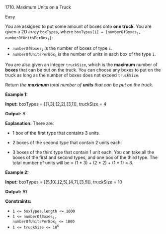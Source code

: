 1710\. Maximum Units on a Truck

Easy

You are assigned to put some amount of boxes onto **one truck**. You are given a 2D array `boxTypes`, where <code>boxTypes[i] = [numberOfBoxes<sub>i</sub>, numberOfUnitsPerBox<sub>i</sub>]</code>:

*   <code>numberOfBoxes<sub>i</sub></code> is the number of boxes of type `i`.
*   <code>numberOfUnitsPerBox<sub>i</sub></code> is the number of units in each box of the type `i`.

You are also given an integer `truckSize`, which is the **maximum** number of **boxes** that can be put on the truck. You can choose any boxes to put on the truck as long as the number of boxes does not exceed `truckSize`.

Return _the **maximum** total number of **units** that can be put on the truck._

**Example 1:**

**Input:** boxTypes = [[1,3],[2,2],[3,1]], truckSize = 4

**Output:** 8

**Explanation:** There are: 

- 1 box of the first type that contains 3 units. 

- 2 boxes of the second type that contain 2 units each. 

- 3 boxes of the third type that contain 1 unit each. You can take all the boxes of the first and second types, and one box of the third type. The total number of units will be = (1 \* 3) + (2 \* 2) + (1 \* 1) = 8.

**Example 2:**

**Input:** boxTypes = [[5,10],[2,5],[4,7],[3,9]], truckSize = 10

**Output:** 91

**Constraints:**

*   `1 <= boxTypes.length <= 1000`
*   <code>1 <= numberOfBoxes<sub>i</sub>, numberOfUnitsPerBox<sub>i</sub> <= 1000</code>
*   <code>1 <= truckSize <= 10<sup>6</sup></code>